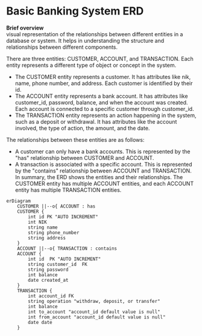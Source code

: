 # Basic Banking System ERD
**Brief overview**\
visual representation of the relationships between different entities in a database or system. It helps in understanding the structure and relationships between different components.

There are three entities: CUSTOMER, ACCOUNT, and TRANSACTION. Each entity represents a different type of object or concept in the system.

- The CUSTOMER entity represents a customer. It has attributes like nik, name, phone number, and address. Each customer is identified by their id.
- The ACCOUNT entity represents a bank account. It has attributes like customer_id, password, balance, and when the account was created. Each account is connected to a specific customer through customer_id.
- The TRANSACTION entity represents an action happening in the system, such as a deposit or withdrawal. It has attributes like the account involved, the type of action, the amount, and the date.

The relationships between these entities are as follows:

- A customer can only have a bank accounts. This is represented by the "has" relationship between CUSTOMER and ACCOUNT.
- A transaction is associated with a specific account. This is represented by the "contains" relationship between ACCOUNT and TRANSACTION.
In summary, the ERD shows the entities and their relationships. The CUSTOMER entity has multiple ACCOUNT entities, and each ACCOUNT entity has multiple TRANSACTION entities.
```mermaid
erDiagram
    CUSTOMER ||--o{ ACCOUNT : has
    CUSTOMER {
        int id PK "AUTO INCREMENT"
        int NIK
        string name
        string phone_number
        string address
    }
    ACCOUNT ||--o{ TRANSACTION : contains
    ACCOUNT {
        int id  PK "AUTO INCREMENT"
        string customer_id  FK
        string password
        int balance
        date created_at
    }
    TRANSACTION {
        int account_id FK
        string operation "withdraw, deposit, or transfer"
        int balance
        int to_account "account_id default value is null"
        int from_account "account_id default value is null"
        date date
    }

```